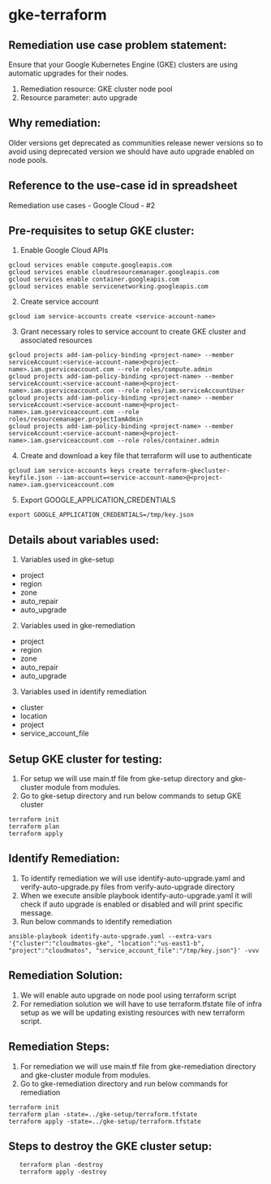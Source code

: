 # gke-terraform
## Remediation use case problem statement:
Ensure that your Google Kubernetes Engine (GKE) clusters are using automatic upgrades for their nodes.
1. Remediation resource: GKE cluster node pool
2. Resource parameter: auto upgrade 

## Why remediation:
Older versions get deprecated as communities release newer versions so to avoid using deprecated version we should have auto upgrade enabled on node pools.

## Reference to the use-case id in spreadsheet
Remediation use cases - Google Cloud - #2

## Pre-requisites to setup GKE cluster:
1. Enable Google Cloud APIs
```
gcloud services enable compute.googleapis.com
gcloud services enable cloudresourcemanager.googleapis.com
gcloud services enable container.googleapis.com
gcloud services enable servicenetworking.googleapis.com
```
2. Create service account
```
gcloud iam service-accounts create <service-account-name>
```
3. Grant necessary roles to service account to create GKE cluster and associated resources
```
gcloud projects add-iam-policy-binding <project-name> --member serviceAccount:<service-account-name>@<project-name>.iam.gserviceaccount.com --role roles/compute.admin
gcloud projects add-iam-policy-binding <project-name> --member serviceAccount:<service-account-name>@<project-name>.iam.gserviceaccount.com --role roles/iam.serviceAccountUser
gcloud projects add-iam-policy-binding <project-name> --member serviceAccount:<service-account-name>@<project-name>.iam.gserviceaccount.com --role roles/resourcemanager.projectIamAdmin
gcloud projects add-iam-policy-binding <project-name> --member serviceAccount:<service-account-name>@<project-name>.iam.gserviceaccount.com --role roles/container.admin

```
4. Create and download a key file that terraform will use to authenticate
```
gcloud iam service-accounts keys create terraform-gkecluster-keyfile.json --iam-account=<service-account-name>@<project-name>.iam.gserviceaccount.com
```
5. Export GOOGLE_APPLICATION_CREDENTIALS
```
export GOOGLE_APPLICATION_CREDENTIALS=/tmp/key.json
```

## Details about variables used:
1. Variables used in gke-setup
- project
- region
- zone
- auto_repair
- auto_upgrade
2. Variables used in gke-remediation
- project
- region
- zone
- auto_repair
- auto_upgrade
3. Variables used in identify remediation
- cluster
- location
- project
- service_account_file

## Setup GKE cluster for testing:
1. For setup we will use main.tf file from gke-setup directory and gke-cluster module from modules.
2. Go to gke-setup directory and run below commands to setup GKE cluster
```
terraform init
terraform plan
terraform apply
``` 

## Identify Remediation:
1. To identify remediation we will use identify-auto-upgrade.yaml and verify-auto-upgrade.py files from verify-auto-upgrade directory
2. When we execute ansible playbook identify-auto-upgrade.yaml it will check if auto upgrade is enabled or disabled and will print specific message. 
3. Run below commands to identify remediation
```
ansible-playbook identify-auto-upgrade.yaml --extra-vars '{"cluster":"cloudmatos-gke", "location":"us-east1-b", "project":"cloudmatos", "service_account_file":"/tmp/key.json"}' -vvv
```

## Remediation Solution:
1. We will enable auto upgrade on node pool using terraform script
2. For remediation solution we will have to use terraform.tfstate file of infra setup as we will be updating existing resources with new terraform script.

## Remediation Steps:
1. For remediation we will use main.tf file from gke-remediation directory and gke-cluster module from modules.
2. Go to gke-remediation directory and run below commands for remediation
```
terraform init
terraform plan -state=../gke-setup/terraform.tfstate
terraform apply -state=../gke-setup/terraform.tfstate
```

## Steps to destroy the GKE cluster setup:
```
   terraform plan -destroy
   terraform apply -destroy
```
